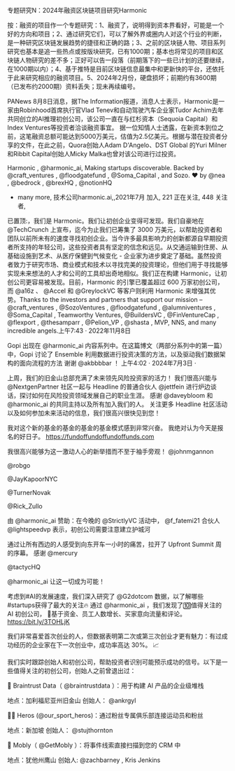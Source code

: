 专题研究N：2024年融资区块链项目研究Harmonic


按：融资的项目作一个专题研究：1、融资了，说明得到资本界看好，可能是一个好的方向和项目；2、通过研究它们，可以了解外界或圈内人对这个行业的判断，是一种研究区块链发展趋势的捷径和正确的路；3、之前的区块链人物、项目系列研究也基本是追一些热点或按版块研究，已有1000期；基本也将常见的项目和区块链人物研究的差不多；正好可以告一段落（前期落下的一些已计划的还要继续，在1000期以内）；4、基于推特是目前区块链信息最集中和更新快的平台，还依托于此来研究相应的融资项目。5、2024年2月份，硬盘损坏；前期约有3600期（已发布约2000期）资料丢失；现未再续编号。

PANews 8月8日消息，据The Information报道，消息人士表示，Harmonic是一家由Robinhood首席执行官Vlad Tenev和自动驾驶汽车企业家Tudor Achim去年共同创立的AI推理初创公司，该公司一直在与红杉资本（Sequoia Capital）和Index Ventures等投资者洽谈融资事宜。
据一位知情人士透露，在新资本到位之前，这笔融资总额可能达到5000万美元，估值为2.5亿美元。根据与潜在投资者分享的文件，在此之前，Quora创始人Adam D'Angelo、DST Global 的Yuri Milner和Ribbit Capital创始人Micky Malka也曾对该公司进行过投资。

Harmonic
,
@harmonic_ai,
Making startups discoverable. Backed by 
@craft_ventures
, 
@floodgatefund
, 
@Soma_Capital
, and Sozo. 
❤️ by 
@nea
, 
@bedrock
, 
@brexHQ
, 
@notionHQ
 + many more,
技术公司harmonic.ai,,2021年7月 加入,
221 正在关注,
448 关注者,


已置顶:，我们是 Harmonic。我们让初创企业变得可发现。我们自豪地在
@TechCrunch
上宣布，迄今为止我们已筹集了 3000 万美元，以帮助投资者和团队以前所未有的速度寻找初创企业。当今许多最具影响力的创新都源自早期投资者所支持的年轻公司，这些投资者具有坚定的信念和远见。从交通运输到住房、从基础设施到艺术、从医疗保健到气候变化 - 企业家为进步奠定了基础。虽然投资者致力于研究市场、商业模式和技术以寻找完美的投资理论，但他们用于寻找能够实现未来想法的人才和公司的工具却出奇地相似。我们正在构建 Harmonic，让初创公司更容易被发现。目前，Harmonic 的引擎已覆盖超过 600 万家初创公司，而
@a16z
 、 
@Accel
和
@GreylockVC
等客户则利用 Harmonic 来增强其优势。Thanks to the investors and partners that support our mission – 
@craft_ventures
, 
@SozoVentures
, 
@floodgatefund
, 
@alumniventures
, 
@Soma_Capital
, Teamworthy Ventures, 
@BuildersVC
, 
@FinVentureCap
, 
@flexport
, 
@thesamparr
, 
@Pelion_VP
, 
@shasta
, MVP, NNS, and many incredible angels.上午7:43 · 2022年11月8日

Gopi 出现在
@harmonic_ai
内容系列中。在这篇博文（两部分系列中的第一篇）中，Gopi 讨论了 Ensemble 利用数据进行投资决策的方法，以及驱动我们数据架构的面向流程的方法
谢谢
@akbbbbar
 ！
上午4:02 · 2024年7月3日
·

上周，我们的旧金山总部充满了未来领先风险投资家的活力！
我们很高兴能与
@NextgenPartner
社区一起与 Headline 的普通合伙人
@jettfein
进行炉边谈话，探讨如何在风险投资领域发展自己的职业生涯。
感谢
@daveybloom
和
@harmonic_ai
的共同主持以及所有加入我们的人。
关注更多 Headline 社区活动以及如何参加未来活动的信息，我们很高兴很快见到您！

我对这个新的基金的基金的基金的基金模式感到非常兴奋。
我绝对认为今天是报名的好日子。
https://fundoffundoffundoffunds.com

我很高兴能够为这一激动人心的新举措而不至于袖手旁观！
@johnmgannon
 
@robgo
 
@JayKapoorNYC
 
@TurnerNovak
 
@Rick_Zullo

由
@harmonic_ai
赞助：在今晚的
@StrictlyVC
活动中， 
@f_fatemi21
合伙人
@lightspeedvp
表示，初创公司需要注意建立护城河

通过让所有西边的人感受到向东开车一小时的痛苦，拉开了 Upfront Summit 周的序幕。
感谢
@mercury
 
@tactycHQ
 
@harmonic_ai
让这一切成为可能！

考虑到#AI的发展速度，我们深入研究了
@G2dotcom
数据，以了解哪些#startups获得了最大的关注🔥
通过
@harmonic_ai
 ，我们发现了🔟值得关注的 AI 初创公司， 👀基于资金、员工人数增长、买家意向流量和评论。
https://bit.ly/3TOHLjK

我们非常喜爱首次创业的人，但数据表明第二次或第三次创业才更有魅力：有过成功经历的企业家在下一次创业中，成功率高达 30%。 📈

我们实时跟踪创始人和初创公司，帮助投资者识别可能预示成功的信号。以下是一些值得关注的初创公司，创始人之前曾退出过：

🧠 Braintrust Data（ 
@braintrustdata
 ）：用于构建 AI 产品的企业级堆栈

地点：加利福尼亚州旧金山
创始人： 
@ankrgyl


🦸‍♂️ Heros (@our_sport_heros)：通过粉丝专属俱乐部连接运动员和粉丝

地点：新加坡
创始人： 
@stujthornton


📱 Mobly（ 
@GetMobly
 ）：将事件线索直接扫描到您的 CRM 中

地点：犹他州鹰山
创始人: 
@zachbarney
 , Kris Jenkins
